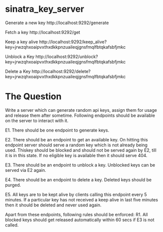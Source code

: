 sinatra_key_server
==================
Generate a new key
http://localhost:9292/generate

Fetch a key
http://localhost:9292/get

Keep a key alive
http://localhost:9292/keep_alive?key=jrwzqhxoaipvxthxdkkpnzuaileqjgnsfmqlfbtqkafsbfjmkc

Unblock a Key
http://localhost:9292/unblock?key=jrwzqhxoaipvxthxdkkpnzuaileqjgnsfmqlfbtqkafsbfjmkc

Delete a Key
http://localhost:9292/delete?key=jrwzqhxoaipvxthxdkkpnzuaileqjgnsfmqlfbtqkafsbfjmkc

The Question
==================
Write a server which can generate random api keys, assign them for usage and release them after sometime. Following endpoints should be available on the server to interact with it.

E1. There should be one endpoint to generate keys.

E2. There should be an endpoint to get an available key. On hitting this endpoint server should serve a random key which is not already being used. Thiskey should be blocked and should not be served again by E2, till it is in this state. If no eligible key is available then it should serve 404.

E3. There should be an endpoint to unblock a key. Unblocked keys can be served via E2 again.

E4. There should be an endpoint to delete a key. Deleted keys should be purged.

E5. All keys are to be kept alive by clients calling this endpoint every 5 minutes. If a particular key has not received a keep alive in last five minutes then it should be deleted and never used again. 

Apart from these endpoints, following rules should be enforced:
R1. All blocked keys should get released automatically within 60 secs if E3 is not called.
